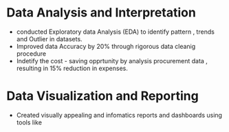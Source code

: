 # Data Analysis and Interpretation

* conducted Exploratory data Analysis (EDA) to identify pattern , trends and Outlier in datasets.
* Improved data Accuracy by 20% through rigorous data cleanig procedure
* Indetify the cost - saving opprtunity by analysis procurement data , resulting in 15% reduction in expenses.


# Data Visualization and Reporting 

* Created visually appealing and infomatics reports and dashboards using tools like
